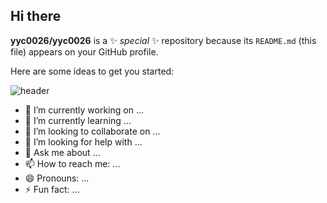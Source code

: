 ## Hi there


**yyc0026/yyc0026** is a ✨ _special_ ✨ repository because its `README.md` (this file) appears on your GitHub profile.

Here are some ideas to get you started:


![header](https://capsule-render.vercel.app/api?text=만나서_반갑습니다&fontColor=#4169e1&fontSize=40&animation=fadeIn)


- 🔭 I’m currently working on ...
- 🌱 I’m currently learning ...
- 👯 I’m looking to collaborate on ...
- 🤔 I’m looking for help with ...
- 💬 Ask me about ...
- 📫 How to reach me: ...
- 😄 Pronouns: ...
- ⚡ Fun fact: ...

